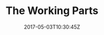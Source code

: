 ---
title: "The Working Parts"
site_link: "http://www.theworkingparts.com/"
description: "Game studio from Gothenburg, Sweden, trying to bring our medium forward in whatever way we can."
location: "Gothenburg"
active: true
active_from: "2014-01-01"
active_to: ""
tags: []
date: "2017-05-03T10:30:45Z"
---